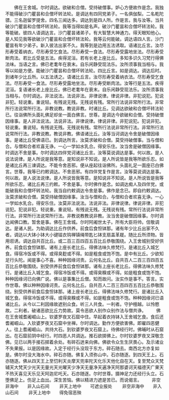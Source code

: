 <!-- { "loadSidebar": true } -->
　　佛在王舍城。尔时调达。欲破和合僧。受持破僧事。妒心方便故作是念。我独不能得破沙门瞿昙和合僧坏转法轮。是调达有四同党弟子。一名俱伽梨。二名乾陀骠。三名迦留罗提舍。四名三闻达多。调达到是四人所。作是言。我与汝等。当共破沙门瞿昙和合僧坏转法轮。我等当得如是名声。破沙门瞿昙和合僧坏转法轮。我等能破。彼四人语调达言。沙门瞿昙诸弟子。有大智慧大神通力。得天眼知他心。是人知见我等欲破沙门瞿昙和合僧坏转法轮。我等云何能破。调达语四人言。沙门瞿昙有年少弟子。新入彼法出家不久。我等到是边用五法诱取。语诸比丘言。汝尽形寿受着纳衣。尽形寿受乞食法。尽形寿受一食法。尽形寿受露地坐法。尽形寿受断肉法。若比丘受是五法。疾得泥洹。若有长老上座比丘。多知多识久习梵行得佛法味。当语之言。佛已老耄年在衰末。自乐闲静受现法乐。汝所须事我当相与。我等以如是方便。能破沙门瞿昙和合僧坏转法轮。四比丘言。如是调达。调达后时。到诸年少比丘所。以五法诱之。语诸比丘言。汝尽形寿受着纳衣法。尽形寿受乞食法。尽形寿受一食法。尽形寿受露地坐法。尽形寿受断肉法。汝等行是五法。疾得泥洹。复语诸长老上座比丘。佛已老耄年在衰末。自乐闲静受现法乐。汝所须事我当相与。尔时调达。非法说法。法说非法。非律说律。律说非律。非犯说犯。犯说非犯。轻说重。重说轻。有残说无残。无残说有残。常所行法说非常所行法。非常所行法说常所行法。非教说教。教说非教。时诸比丘。见调达欲破和合僧坏转法轮已。往诣佛所头面礼佛足却坐一面白佛言。世尊。是调达今欲破和合僧。受持破僧因缘事。是人非法说法。法说非法。非律说律。律说非律。非犯说犯。犯说非犯。轻说重。重说轻。有残说无残。无残说有残。常所行法说非常所行法。非常所行法说常所行法。非教说教。教说非教。佛语诸比丘。汝等当诃调达令舍是破僧因缘事。是诸比丘受佛语已。到调达所言。汝莫求破和合僧。莫受持破僧事。当与僧和合。与僧和合者欢喜无诤。一心一学如水乳合。得安乐住。汝当舍是破僧因缘事。时调达不舍是事。尔时调达四伴党诃诸比丘言。汝等莫说调达是事。何以故。是人说法说律。是人所说是我等意。是知说非不知说。是人所说皆是我等所欲乐忍。如是诸比丘再三谏调达。不能令舍恶邪。便从座起往诣佛所。头面礼足一面座已白佛言。世尊。我等已约敕调达。不舍恶邪。有四伴党复作是言。汝等莫说调达是事。何以故。是人说法说律。是人所说皆我等意。是知说非不知说。是人所说皆是我等所欲乐忍。诸比丘再三约敕。不舍是事。尔时佛作是念。如调达痴人及四伴党。或能破我和合僧坏转法轮。我当自约敕调达令舍是事。佛作是念已。即自约敕调达。汝莫求破和合僧。莫受持破僧因缘事。汝当与僧和合。与僧和合者欢喜无诤。一心一学如水乳合。得安乐住。汝莫非法说法。法说非法。非律说律。律说非律。非犯说犯。犯说非犯。轻说重。重说轻。有残说无残。无残说有残。常所行法说非常所行法。非常所行法说常所行法。非教说教教说非教。汝当舍是破僧因缘事。尔时调达闻佛口教。暂舍是事。佛在王舍城。尔时阿阇世太子。所有大臣将帅。信敬调达。是诸人民。为助调达比丘作供养。前食后食怛钵那。诸有年少比丘出家不久者。调达以大钵小钵大小键镃衣钩禅镇绳带匙匕钵支扇盖革屣。随比丘所须物。皆用诳诱。调达自共百比丘。或二百三百四百五百比丘恭敬围绕。入王舍城别受好供养。前食后食怛钵那。诸有上座长老比丘。得佛法味久修梵行。是诸比丘入城乞食。得宿冷饭或不得。或得臭麨或不得。如是粗食或饱不饱。是中有比丘。少欲知足行头陀。闻是事心不喜。种种因缘诃责。云何名比丘。自共百人二百三百四百五百比丘恭敬围绕。别受供养前食后食怛钵那。诸有上座长老比丘。得佛法味久修梵行。是诸比丘入城乞食。得宿冷饭或不得。或得臭糗或不得。如是粗食或饱不饱。种种因缘诃已向佛广说。佛以是事集比丘僧。知而故问。汝实作是事不。答言。实作世尊。佛以种种因缘诃责。云何名比丘。自共百人二百三百四百五百比丘恭敬围绕。别受供养前食后食怛钵那。诸上座长老比丘。得佛法味久修梵行。是诸比丘入城乞食。得宿冷饭或不得。或得臭糗或不得。如是粗食或饱不饱。种种因缘诃已语诸比丘。从今以二利因缘故遮别众食。听三人共食。一利者。守护檀越。以怜愍故。二利者。破诸恶欲比丘力势故。莫令恶欲人别作众别作法与僧共诤。
　　佛在王舍城耆阇崛山上。钦婆罗夜叉石窟中住。早起着衣持钵入王舍城乞食。食后还耆阇崛山。入钦婆罗夜叉石窟中坐禅。尔时调达。勤作方便欲害佛。即雇四恶健人。往上耆阇崛山。共持大石。到钦婆罗夜叉石窟上。待佛经行时。佛晡时从石窟出。在石窟前阴中经行。时四恶人共调达。推石欲掷佛上。尔时钦婆罗夜叉深敬念佛。见已以两手接石掷着余处。有碎石迸来向佛。佛欲令众生生厌畏心。及示诸业不失果报。以是因缘故。入定于经行头没现于东方。碎石随去。南西北方亦复如是。佛尔时没大海水中。碎石亦随。佛复入须弥山中。石亦随逐。到四天王上。石亦随逐。佛从四天王上至忉利天炎摩天兜率陀天化乐天他化自在天。复至梵众天梵辅天大梵天少光天无量光天光曜天少净天无量净天遍净天阿那婆诃天福德天广果天不热天喜见天乐见天阿迦尼吒天。石亦随逐。尔时世尊。摄神足力还经行头立。石堕佛足上。伤足上血出。深生苦恼。佛以精进力遮是苦已。而说偈言。
　　非空非海中　　非入山石间
　　非天上地中　　可遮业报处
　　非空非海中　　非入山石间
　　非天上地中　　得免宿恶殃
